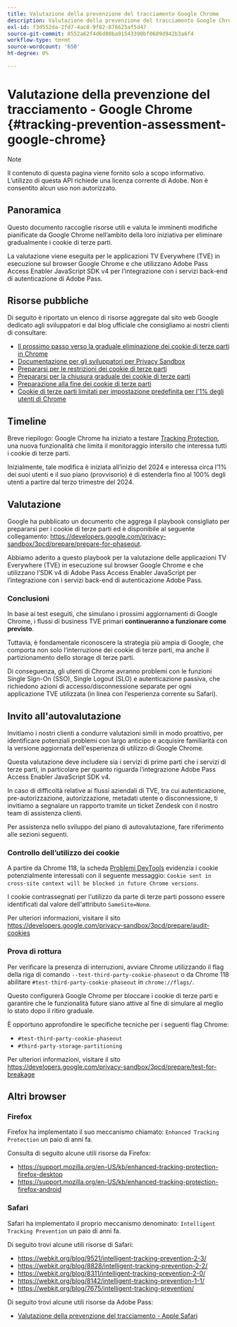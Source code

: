 ```yaml
---
title: Valutazione della prevenzione del tracciamento Google Chrome
description: Valutazione della prevenzione del tracciamento Google Chrome
exl-id: f3d552da-2fd7-4ac8-9f82-876625af5d47
source-git-commit: 8552a62f4d6d80ba91543390bf0689d942b3a6f4
workflow-type: tm+mt
source-wordcount: '650'
ht-degree: 0%

---
```


# Valutazione della prevenzione del tracciamento - Google Chrome {#tracking-prevention-assessment-google-chrome}

>[!NOTE]
>
>Il contenuto di questa pagina viene fornito solo a scopo informativo. L’utilizzo di questa API richiede una licenza corrente di Adobe. Non è consentito alcun uso non autorizzato.

## Panoramica

Questo documento raccoglie risorse utili e valuta le imminenti modifiche pianificate da Google Chrome nell’ambito della loro iniziativa per eliminare gradualmente i cookie di terze parti.

La valutazione viene eseguita per le applicazioni TV Everywhere (TVE) in esecuzione sul browser Google Chrome e che utilizzano Adobe Pass Access Enabler JavaScript SDK v4 per l’integrazione con i servizi back-end di autenticazione di Adobe Pass.

## Risorse pubbliche

Di seguito è riportato un elenco di risorse aggregate dal sito web Google dedicato agli sviluppatori e dal blog ufficiale che consigliamo ai nostri clienti di consultare:

* [Il prossimo passo verso la graduale eliminazione dei cookie di terze parti in Chrome](https://blog.google/products/chrome/privacy-sandbox-tracking-protection/)
* [Documentazione per gli sviluppatori per Privacy Sandbox](https://developers.google.com/privacy-sandbox)
* [Prepararsi per le restrizioni dei cookie di terze parti](https://developers.google.com/privacy-sandbox/3pcd)
* [Prepararsi per la chiusura graduale dei cookie di terze parti](https://developers.google.com/privacy-sandbox/3pcd/prepare/prepare-for-phaseout)
* [Preparazione alla fine dei cookie di terze parti](https://developers.google.com/privacy-sandbox/blog/cookie-countdown-2023oct)
* [Cookie di terze parti limitati per impostazione predefinita per l&#39;1% degli utenti di Chrome](https://developers.google.com/privacy-sandbox/blog/cookie-countdown-2024jan)

## Timeline

Breve riepilogo: Google Chrome ha iniziato a testare [Tracking Protection](https://privacysandbox.com/), una nuova funzionalità che limita il monitoraggio intersito che interessa tutti i cookie di terze parti.

Inizialmente, tale modifica è iniziata all’inizio del 2024 e interessa circa l’1% dei suoi utenti e il suo piano (provvisorio) è di estenderla fino al 100% degli utenti a partire dal terzo trimestre del 2024.

## Valutazione

Google ha pubblicato un documento che aggrega il playbook consigliato per prepararsi per i cookie di terze parti ed è disponibile al seguente collegamento: https://developers.google.com/privacy-sandbox/3pcd/prepare/prepare-for-phaseout.

Abbiamo aderito a questo playbook per la valutazione delle applicazioni TV Everywhere (TVE) in esecuzione sul browser Google Chrome e che utilizzano l’SDK v4 di Adobe Pass Access Enabler JavaScript per l’integrazione con i servizi back-end di autenticazione Adobe Pass.

### Conclusioni

In base ai test eseguiti, che simulano i prossimi aggiornamenti di Google Chrome, i flussi di business TVE primari **continueranno a funzionare come previsto**.

Tuttavia, è fondamentale riconoscere la strategia più ampia di Google, che comporta non solo l’interruzione dei cookie di terze parti, ma anche il partizionamento dello storage di terze parti.

Di conseguenza, gli utenti di Chrome avranno problemi con le funzioni Single Sign-On (SSO), Single Logout (SLO) e autenticazione passiva, che richiedono azioni di accesso/disconnessione separate per ogni applicazione TVE utilizzata (in linea con l’esperienza corrente su Safari).

## Invito all&#39;autovalutazione

Invitiamo i nostri clienti a condurre valutazioni simili in modo proattivo, per identificare potenziali problemi con largo anticipo e acquisire familiarità con la versione aggiornata dell&#39;esperienza di utilizzo di Google Chrome.

Questa valutazione deve includere sia i servizi di prime parti che i servizi di terze parti, in particolare per quanto riguarda l’integrazione Adobe Pass Access Enabler JavaScript SDK v4.

In caso di difficoltà relative ai flussi aziendali di TVE, tra cui autenticazione, pre-autorizzazione, autorizzazione, metadati utente o disconnessione, ti invitiamo a segnalare un rapporto tramite un ticket Zendesk con il nostro team di assistenza clienti.

Per assistenza nello sviluppo del piano di autovalutazione, fare riferimento alle sezioni seguenti.

### Controllo dell’utilizzo dei cookie

A partire da Chrome 118, la scheda [Problemi DevTools](https://developer.chrome.com/docs/devtools/issues/) evidenzia i cookie potenzialmente interessati con il seguente messaggio: `Cookie sent in cross-site context will be blocked in future Chrome versions`.

I cookie contrassegnati per l&#39;utilizzo da parte di terze parti possono essere identificati dal valore dell&#39;attributo `SameSite=None`.

Per ulteriori informazioni, visitare il sito https://developers.google.com/privacy-sandbox/3pcd/prepare/audit-cookies

### Prova di rottura

Per verificare la presenza di interruzioni, avviare Chrome utilizzando il flag della riga di comando `--test-third-party-cookie-phaseout` o da Chrome 118 abilitare `#test-third-party-cookie-phaseout` in `chrome://flags/`.

Questo configurerà Google Chrome per bloccare i cookie di terze parti e garantire che le funzionalità future siano attive al fine di simulare al meglio lo stato dopo il ritiro graduale.

È opportuno approfondire le specifiche tecniche per i seguenti flag Chrome:

* `#test-third-party-cookie-phaseout`
* `#third-party-storage-partitioning`

Per ulteriori informazioni, visitare il sito https://developers.google.com/privacy-sandbox/3pcd/prepare/test-for-breakage

## Altri browser

### Firefox

Firefox ha implementato il suo meccanismo chiamato: `Enhanced Tracking Protection` un paio di anni fa.

Consulta di seguito alcune utili risorse da Firefox:

* https://support.mozilla.org/en-US/kb/enhanced-tracking-protection-firefox-desktop
* https://support.mozilla.org/en-US/kb/enhanced-tracking-protection-firefox-android

### Safari

Safari ha implementato il proprio meccanismo denominato: `Intelligent Tracking Prevention` un paio di anni fa.

Di seguito trovi alcune utili risorse di Safari:

* https://webkit.org/blog/9521/intelligent-tracking-prevention-2-3/
* https://webkit.org/blog/8828/intelligent-tracking-prevention-2-2/
* https://webkit.org/blog/8311/intelligent-tracking-prevention-2-0/
* https://webkit.org/blog/8142/intelligent-tracking-prevention-1-1/
* https://webkit.org/blog/7675/intelligent-tracking-prevention/

Di seguito trovi alcune utili risorse da Adobe Pass:

* [Valutazione della prevenzione del tracciamento - Apple Safari](tracking-prevention-assessment-apple-safari.md)
